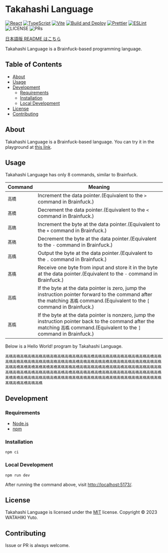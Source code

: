 # Takahashi Language

[![React](https://img.shields.io/badge/React-555.svg?logo=react)](https://reactjs.org/)
[![TypeScript](https://img.shields.io/badge/TypeScript-007ACC.svg?logo=typescript&logoColor=white)](https://www.typescriptlang.org/)
[![Vite](https://img.shields.io/badge/Vite-1e1e20.svg?logo=vite)](https://vitejs.dev/)
[![Build and Deploy](https://github.com/chvmvd/takahashi-language/actions/workflows/deploy.yml/badge.svg)](https://github.com/chvmvd/takahashi-language/actions/workflows/deploy.yml)
[![Prettier](https://github.com/chvmvd/takahashi-language/actions/workflows/prettier.yml/badge.svg)](https://github.com/chvmvd/takahashi-language/actions/workflows/prettier.yml)
[![ESLint](https://github.com/chvmvd/takahashi-language/actions/workflows/eslint.yml/badge.svg)](https://github.com/chvmvd/takahashi-language/actions/workflows/eslint.yml)
![LICENSE](https://img.shields.io/badge/license-MIT-informational.svg)
![PRs](https://img.shields.io/badge/PRs-welcome-brightgreen.svg)

[日本語版 README はこちら](README-ja.md)

Takahashi Language is a Brainfuck-based programming language.

## Table of Contents

- [About](#about)
- [Usage](#usage)
- [Development](#development)
  - [Requirements](#requirements)
  - [Installation](#installation)
  - [Local Development](#local-development)
- [License](#license)
- [Contributing](#contributing)

## About

Takahashi Language is a Brainfuck-based language.
You can try it in the playground at [this link](https://chvmvd.github.io/takahashi-language/).

## Usage

Takahashi Language has only 8 commands, similar to Brainfuck.

| Command | Meaning                                                                                                                                                                      |
| ------- | ---------------------------------------------------------------------------------------------------------------------------------------------------------------------------- |
| `高橋`  | Increment the data pointer.(Equivalent to the `>` command in Brainfuck.)                                                                                                     |
| `髙橋`  | Decrement the data pointer.(Equivalent to the `<` command in Brainfuck.)                                                                                                     |
| `高𣘺`  | Increment the byte at the data pointer.(Equivalent to the `+` command in Brainfuck.)                                                                                         |
| `髙𣘺`  | Decrement the byte at the data pointer.(Equivalent to the `-` command in Brainfuck.)                                                                                         |
| `高𫞎`  | Output the byte at the data pointer.(Equivalent to the `.` command in Brainfuck.)                                                                                            |
| `髙𫞎`  | Receive one byte from input and store it in the byte at the data pointer.(Equivalent to the `-` command in Brainfuck.)                                                       |
| `高槗`  | If the byte at the data pointer is zero, jump the instruction pointer forward to the command after the matching `髙槗` command.(Equivalent to the `[` command in Brainfuck.) |
| `髙槗`  | If the byte at the data pointer is nonzero, jump the instruction pointer back to the command after the matching `高槗` command.(Equivalent to the `]` command in Brainfuck.) |

Below is a Hello World! program by Takahashi Language.

```plain
高𣘺高𣘺高𣘺高𣘺高𣘺高𣘺高𣘺高𣘺高𣘺高𣘺高槗高橋高𣘺高𣘺高𣘺高𣘺高𣘺高𣘺高𣘺高橋高𣘺高𣘺高𣘺高𣘺高𣘺高𣘺高𣘺高𣘺高𣘺高𣘺高橋高𣘺高𣘺高𣘺高橋高𣘺高𣘺高𣘺高𣘺高𣘺高𣘺高𣘺高𣘺高橋髙橋髙橋髙橋髙橋髙橋髙𣘺髙槗高橋高𣘺高𣘺高𫞎高橋高𣘺高𫞎高𣘺高𣘺高𣘺高𣘺高𣘺高𣘺高𣘺高𫞎高𫞎高𣘺高𣘺高𣘺高𫞎高橋高𣘺高𣘺高𫞎高橋高𣘺高𣘺高𣘺高𣘺高𣘺高𣘺高𣘺高𫞎髙橋髙橋高𫞎高𣘺高𣘺高𣘺高𫞎髙𣘺髙𣘺髙𣘺髙𣘺髙𣘺髙𣘺高𫞎髙𣘺髙𣘺髙𣘺髙𣘺髙𣘺髙𣘺髙𣘺髙𣘺高𫞎高橋高𣘺高𫞎
```

## Development

### Requirements

- [Node.js](https://nodejs.org/en/)
- [npm](https://www.npmjs.com/)

### Installation

```shell
npm ci
```

### Local Development

```shell
npm run dev
```

After running the command above, visit [http://localhost:5173/](http://localhost:5173/).

## License

Takahashi Language is licensed under the [MIT](https://opensource.org/licenses/MIT) license.
Copyright © 2023 WATAHIKI Yuto.

## Contributing

Issue or PR is always welcome.
